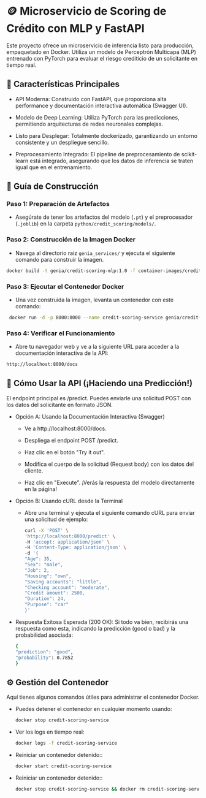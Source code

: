 # 🪙 Microservicio de Scoring de Crédito con MLP y FastAPI

Este proyecto ofrece un microservicio de inferencia listo para producción, empaquetado en Docker. Utiliza un modelo de Perceptrón Multicapa (MLP) entrenado con PyTorch para evaluar el riesgo crediticio de un solicitante en tiempo real.

## 🎯 Características Principales

- API Moderna: Construido con FastAPI, que proporciona alta performance y documentación interactiva automática (Swagger UI).

- Modelo de Deep Learning: Utiliza PyTorch para las predicciones, permitiendo arquitecturas de redes neuronales complejas.

- Listo para Desplegar: Totalmente dockerizado, garantizando un entorno consistente y un despliegue sencillo.

- Preprocesamiento Integrado: El pipeline de preprocesamiento de scikit-learn está integrado, asegurando que los datos de inferencia se traten igual que en el entrenamiento.

## 🏁 Guía de Construcción

### Paso 1: Preparación de Artefactos
- Asegúrate de tener los artefactos del modelo (`.pt`) y el preprocesador (`.joblib`) en la carpeta `python/credit_scoring/models/`.

### Paso 2: Construcción de la Imagen Docker
- Navega al directorio raíz `genia_services/` y ejecuta el siguiente comando para construir la imagen.

```bash
docker build -t genia/credit-scoring-mlp:1.0 -f container-images/credit_scoring/Dockerfile .
```
### Paso 3: Ejecutar el Contenedor Docker
- Una vez construida la imagen, levanta un contenedor con este comando:

```bash
 docker run -d -p 8000:8000 --name credit-scoring-service genia/credit-scoring-mlp:1.0
```

### Paso 4: Verificar el Funcionamiento
- Abre tu navegador web y ve a la siguiente URL para acceder a la documentación interactiva de la API:

```bash
http://localhost:8000/docs
```

## 📝 Cómo Usar la API (¡Haciendo una Predicción!)
El endpoint principal es /predict. Puedes enviarle una solicitud POST con los datos del solicitante en formato JSON.

- Opción A: Usando la Documentación Interactiva (Swagger)

    - Ve a http://localhost:8000/docs.

    - Despliega el endpoint POST /predict.

    - Haz clic en el botón "Try it out".

    - Modifica el cuerpo de la solicitud (Request body) con los datos del cliente.

    - Haz clic en "Execute". ¡Verás la respuesta del modelo directamente en la página!

- Opción B: Usando cURL desde la Terminal

    - Abre una terminal y ejecuta el siguiente comando cURL para enviar una solicitud de ejemplo:

        ```bash
        curl -X 'POST' \
        'http://localhost:8000/predict' \
        -H 'accept: application/json' \
        -H 'Content-Type: application/json' \
        -d '{
        "Age": 35,
        "Sex": "male",
        "Job": 2,
        "Housing": "own",
        "Saving accounts": "little",
        "Checking account": "moderate",
        "Credit amount": 2500,
        "Duration": 24,
        "Purpose": "car"
        }'
        ```

- Respuesta Exitosa Esperada (200 OK):
Si todo va bien, recibirás una respuesta como esta, indicando la predicción (good o bad) y la probabilidad asociada:

    ```bash
    {
    "prediction": "good",
    "probability": 0.7852
    }
    ```


## ⚙️ Gestión del Contenedor
Aquí tienes algunos comandos útiles para administrar el contenedor Docker.

- Puedes detener el contenedor en cualquier momento usando:

    ```bash
    docker stop credit-scoring-service  
    ```

- Ver los logs en tiempo real:
    ```bash
    docker logs -f credit-scoring-service 
    ```

- Reiniciar un contenedor detenido::
    ```bash
    docker start credit-scoring-service 
    ```

- Reiniciar un contenedor detenido::
    ```bash
    docker stop credit-scoring-service && docker rm credit-scoring-service
    ```
